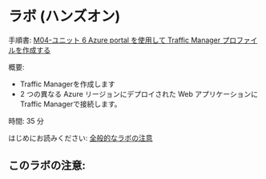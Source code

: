 # ラボ (ハンズオン)

手順書: [M04-ユニット 6 Azure portal を使用して Traffic Manager プロファイルを作成する](https://github.com/MicrosoftLearning/AZ-700-Designing-and-Implementing-Microsoft-Azure-Networking-Solutions.ja-jp/blob/main/Instructions/Exercises/M04-Unit%206%20Create%20a%20Traffic%20Manager%20profile%20using%20the%20Azure%20portal.md)

概要:
- Traffic Managerを作成します
- 2 つの異なる Azure リージョンにデプロイされた Web アプリケーションにTraffic Managerで接続します。

時間: 35 分

はじめにお読みください: [全般的なラボの注意](lab.md)

このラボの注意:
- 
